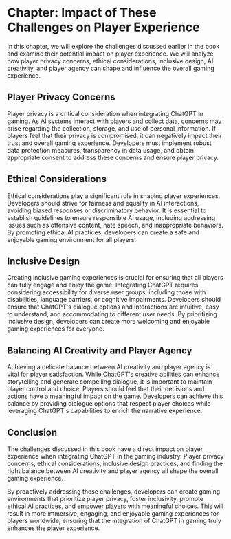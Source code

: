 Chapter: Impact of These Challenges on Player Experience
========================================================

In this chapter, we will explore the challenges discussed earlier in the book and examine their potential impact on player experience. We will analyze how player privacy concerns, ethical considerations, inclusive design, AI creativity, and player agency can shape and influence the overall gaming experience.

Player Privacy Concerns
-----------------------

Player privacy is a critical consideration when integrating ChatGPT in gaming. As AI systems interact with players and collect data, concerns may arise regarding the collection, storage, and use of personal information. If players feel that their privacy is compromised, it can negatively impact their trust and overall gaming experience. Developers must implement robust data protection measures, transparency in data usage, and obtain appropriate consent to address these concerns and ensure player privacy.

Ethical Considerations
----------------------

Ethical considerations play a significant role in shaping player experiences. Developers should strive for fairness and equality in AI interactions, avoiding biased responses or discriminatory behavior. It is essential to establish guidelines to ensure responsible AI usage, including addressing issues such as offensive content, hate speech, and inappropriate behaviors. By promoting ethical AI practices, developers can create a safe and enjoyable gaming environment for all players.

Inclusive Design
----------------

Creating inclusive gaming experiences is crucial for ensuring that all players can fully engage and enjoy the game. Integrating ChatGPT requires considering accessibility for diverse user groups, including those with disabilities, language barriers, or cognitive impairments. Developers should ensure that ChatGPT's dialogue options and interactions are intuitive, easy to understand, and accommodating to different user needs. By prioritizing inclusive design, developers can create more welcoming and enjoyable gaming experiences for everyone.

Balancing AI Creativity and Player Agency
-----------------------------------------

Achieving a delicate balance between AI creativity and player agency is vital for player satisfaction. While ChatGPT's creative abilities can enhance storytelling and generate compelling dialogue, it is important to maintain player control and choice. Players should feel that their decisions and actions have a meaningful impact on the game. Developers can achieve this balance by providing dialogue options that respect player choices while leveraging ChatGPT's capabilities to enrich the narrative experience.

Conclusion
----------

The challenges discussed in this book have a direct impact on player experience when integrating ChatGPT in the gaming industry. Player privacy concerns, ethical considerations, inclusive design practices, and finding the right balance between AI creativity and player agency all shape the overall gaming experience.

By proactively addressing these challenges, developers can create gaming environments that prioritize player privacy, foster inclusivity, promote ethical AI practices, and empower players with meaningful choices. This will result in more immersive, engaging, and enjoyable gaming experiences for players worldwide, ensuring that the integration of ChatGPT in gaming truly enhances the player experience.
